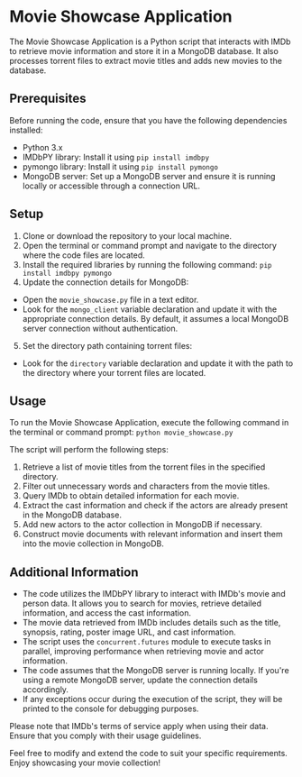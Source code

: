 # Movie Showcase Application

The Movie Showcase Application is a Python script that interacts with IMDb to retrieve movie information and store it in a MongoDB database. It also processes torrent files to extract movie titles and adds new movies to the database.

## Prerequisites

Before running the code, ensure that you have the following dependencies installed:

- Python 3.x
- IMDbPY library: Install it using `pip install imdbpy`
- pymongo library: Install it using `pip install pymongo`
- MongoDB server: Set up a MongoDB server and ensure it is running locally or accessible through a connection URL.

## Setup

1. Clone or download the repository to your local machine.
2. Open the terminal or command prompt and navigate to the directory where the code files are located.
3. Install the required libraries by running the following command:
   `pip install imdbpy pymongo`
4. Update the connection details for MongoDB:

- Open the `movie_showcase.py` file in a text editor.
- Look for the `mongo_client` variable declaration and update it with the appropriate connection details. By default, it assumes a local MongoDB server connection without authentication.

5. Set the directory path containing torrent files:

- Look for the `directory` variable declaration and update it with the path to the directory where your torrent files are located.

## Usage

To run the Movie Showcase Application, execute the following command in the terminal or command prompt:
`python movie_showcase.py`

The script will perform the following steps:

1. Retrieve a list of movie titles from the torrent files in the specified directory.
2. Filter out unnecessary words and characters from the movie titles.
3. Query IMDb to obtain detailed information for each movie.
4. Extract the cast information and check if the actors are already present in the MongoDB database.
5. Add new actors to the actor collection in MongoDB if necessary.
6. Construct movie documents with relevant information and insert them into the movie collection in MongoDB.

## Additional Information

- The code utilizes the IMDbPY library to interact with IMDb's movie and person data. It allows you to search for movies, retrieve detailed information, and access the cast information.
- The movie data retrieved from IMDb includes details such as the title, synopsis, rating, poster image URL, and cast information.
- The script uses the `concurrent.futures` module to execute tasks in parallel, improving performance when retrieving movie and actor information.
- The code assumes that the MongoDB server is running locally. If you're using a remote MongoDB server, update the connection details accordingly.
- If any exceptions occur during the execution of the script, they will be printed to the console for debugging purposes.

Please note that IMDb's terms of service apply when using their data. Ensure that you comply with their usage guidelines.

Feel free to modify and extend the code to suit your specific requirements. Enjoy showcasing your movie collection!

